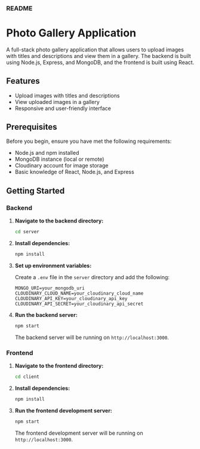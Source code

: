 ### README

# Photo Gallery Application

A full-stack photo gallery application that allows users to upload images with titles and descriptions and view them in a gallery. The backend is built using Node.js, Express, and MongoDB, and the frontend is built using React.

## Features

- Upload images with titles and descriptions
- View uploaded images in a gallery
- Responsive and user-friendly interface

## Prerequisites

Before you begin, ensure you have met the following requirements:

- Node.js and npm installed
- MongoDB instance (local or remote)
- Cloudinary account for image storage
- Basic knowledge of React, Node.js, and Express

## Getting Started

### Backend

1. **Navigate to the backend directory:**

   ```sh
   cd server
   ```

2. **Install dependencies:**

   ```sh
   npm install
   ```

3. **Set up environment variables:**

   Create a `.env` file in the `server` directory and add the following:

   ```env
   MONGO_URI=your_mongodb_uri
   CLOUDINARY_CLOUD_NAME=your_cloudinary_cloud_name
   CLOUDINARY_API_KEY=your_cloudinary_api_key
   CLOUDINARY_API_SECRET=your_cloudinary_api_secret
   ```

4. **Run the backend server:**

   ```sh
   npm start
   ```

   The backend server will be running on `http://localhost:3000`.

### Frontend

1. **Navigate to the frontend directory:**

   ```sh
   cd client
   ```

2. **Install dependencies:**

   ```sh
   npm install
   ```

3. **Run the frontend development server:**

   ```sh
   npm start
   ```

   The frontend development server will be running on `http://localhost:3000`.
